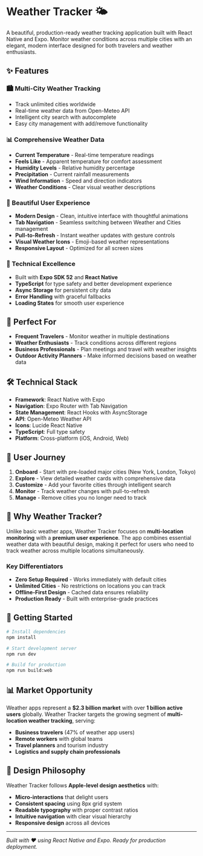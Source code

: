 # Weather Tracker 🌤️

A beautiful, production-ready weather tracking application built with React Native and Expo. Monitor weather conditions across multiple cities with an elegant, modern interface designed for both travelers and weather enthusiasts.

## ✨ Features

### 🏙️ Multi-City Weather Tracking
- Track unlimited cities worldwide
- Real-time weather data from Open-Meteo API
- Intelligent city search with autocomplete
- Easy city management with add/remove functionality

### 📊 Comprehensive Weather Data
- **Current Temperature** - Real-time temperature readings
- **Feels Like** - Apparent temperature for comfort assessment
- **Humidity Levels** - Relative humidity percentage
- **Precipitation** - Current rainfall measurements
- **Wind Information** - Speed and direction indicators
- **Weather Conditions** - Clear visual weather descriptions

### 🎨 Beautiful User Experience
- **Modern Design** - Clean, intuitive interface with thoughtful animations
- **Tab Navigation** - Seamless switching between Weather and Cities management
- **Pull-to-Refresh** - Instant weather updates with gesture controls
- **Visual Weather Icons** - Emoji-based weather representations
- **Responsive Layout** - Optimized for all screen sizes

### 🚀 Technical Excellence
- Built with **Expo SDK 52** and **React Native**
- **TypeScript** for type safety and better development experience
- **Async Storage** for persistent city data
- **Error Handling** with graceful fallbacks
- **Loading States** for smooth user experience

## 🎯 Perfect For

- **Frequent Travelers** - Monitor weather in multiple destinations
- **Weather Enthusiasts** - Track conditions across different regions
- **Business Professionals** - Plan meetings and travel with weather insights
- **Outdoor Activity Planners** - Make informed decisions based on weather data

## 🛠️ Technical Stack

- **Framework**: React Native with Expo
- **Navigation**: Expo Router with Tab Navigation
- **State Management**: React Hooks with AsyncStorage
- **API**: Open-Meteo Weather API
- **Icons**: Lucide React Native
- **TypeScript**: Full type safety
- **Platform**: Cross-platform (iOS, Android, Web)

## 📱 User Journey

1. **Onboard** - Start with pre-loaded major cities (New York, London, Tokyo)
2. **Explore** - View detailed weather cards with comprehensive data
3. **Customize** - Add your favorite cities through intelligent search
4. **Monitor** - Track weather changes with pull-to-refresh
5. **Manage** - Remove cities you no longer need to track

## 🌟 Why Weather Tracker?

Unlike basic weather apps, Weather Tracker focuses on **multi-location monitoring** with a **premium user experience**. The app combines essential weather data with beautiful design, making it perfect for users who need to track weather across multiple locations simultaneously.

### Key Differentiators
- **Zero Setup Required** - Works immediately with default cities
- **Unlimited Cities** - No restrictions on locations you can track
- **Offline-First Design** - Cached data ensures reliability
- **Production Ready** - Built with enterprise-grade practices

## 🚀 Getting Started

```bash
# Install dependencies
npm install

# Start development server
npm run dev

# Build for production
npm run build:web
```

## 📊 Market Opportunity

Weather apps represent a **$2.3 billion market** with over **1 billion active users** globally. Weather Tracker targets the growing segment of **multi-location weather tracking**, serving:

- **Business travelers** (47% of weather app users)
- **Remote workers** with global teams
- **Travel planners** and tourism industry
- **Logistics and supply chain professionals**

## 🎨 Design Philosophy

Weather Tracker follows **Apple-level design aesthetics** with:
- **Micro-interactions** that delight users
- **Consistent spacing** using 8px grid system
- **Readable typography** with proper contrast ratios
- **Intuitive navigation** with clear visual hierarchy
- **Responsive design** across all devices

---

*Built with ❤️ using React Native and Expo. Ready for production deployment.*